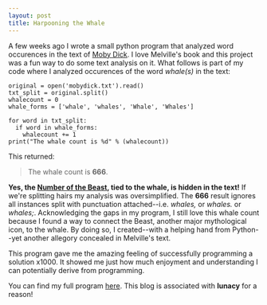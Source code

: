 ```yaml
---
layout: post
title: Harpooning the Whale
---
```


A few weeks ago I wrote a small python program that analyzed word occurences in the text of [Moby Dick](https://www.gutenberg.org/files/2701/2701-h/2701-h.htm). I love Melville's book and this project was a fun way to do some text analysis on it. What follows is part of my code where I analyzed occurences of the word *whale(s)* in the text:

    original = open('mobydick.txt').read()
    txt_split = original.split()
    whalecount = 0
    whale_forms = ['whale', 'whales', 'Whale', 'Whales']

    for word in txt_split:
      if word in whale_forms:
        whalecount += 1
    print("The whale count is %d" % (whalecount))

This returned:

>The whale count is **666**.

**Yes, the [Number of the Beast](https://en.wikipedia.org/wiki/Number_of_the_Beast), tied to the whale, is hidden in the text!** If we're splitting hairs my analysis was oversimplified. The **666** result ignores all instances split with punctuation attached--i.e. *whales,* or *whales.* or *whales;*. Acknowledging the gaps in my program, I still love this whale count because I found a way to connect the Beast, another major mythological icon, to the whale. By doing so, I created--with a helping hand from Python--yet another allegory concealed in Melville's text.

This program gave me the amazing feeling of successfully programming a solution x1000. It showed me just how much enjoyment and understanding I can potentially derive from programming. 

You can find my full program [here](https://github.com/luna-c/moby-dick-word-analysis). This blog is associated with **lunacy** for a reason!

